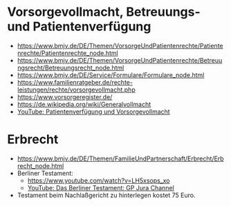 Vorsorgevollmacht, Betreuungs- und Patientenverfügung
=====================================================

- <https://www.bmjv.de/DE/Themen/VorsorgeUndPatientenrechte/Patientenrechte/Patientenrechte_node.html>
- <https://www.bmjv.de/DE/Themen/VorsorgeUndPatientenrechte/Betreuungsrecht/Betreuungsrecht_node.html>
- <https://www.bmjv.de/DE/Service/Formulare/Formulare_node.html>
- <https://www.familienratgeber.de/rechte-leistungen/rechte/vorsorgevollmacht.php>
- <https://www.vorsorgeregister.de/>
- <https://de.wikipedia.org/wiki/Generalvollmacht>
- [YouTube: Patientenverfügung und Vorsorgevollmacht](https://www.youtube.com/watch?v=fWk99HxHHI0)


Erbrecht
========

- <https://www.bmjv.de/DE/Themen/FamilieUndPartnerschaft/Erbrecht/Erbrecht_node.html>
- Berliner Testament:
   - <https://www.youtube.com/watch?v=LH5xsops_xo>
   - [YouTube: Das Berliner Testament: GP Jura Channel](https://www.youtube.com/watch?v=x7X5E4Cj8dA)
- Testament beim Nachlaßgericht zu hinterlegen kostet 75 Euro.

